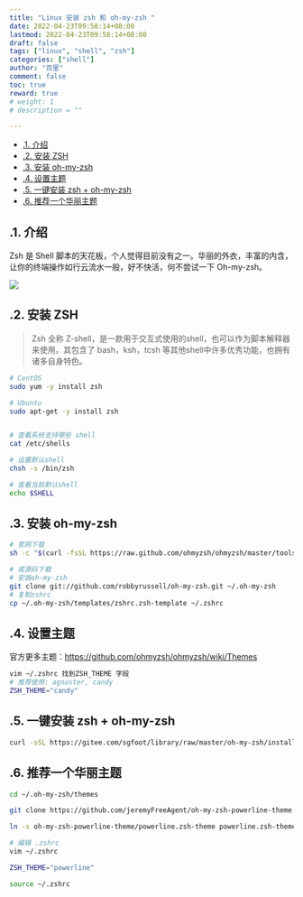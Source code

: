 ```yaml
---
title: "Linux 安装 zsh 和 oh-my-zsh "
date: 2022-04-23T09:58:14+08:00
lastmod: 2022-04-23T09:58:14+08:00
draft: false
tags: ["linux", "shell", "zsh"]
categories: ["shell"]
author: "百里"
comment: false
toc: true
reward: true
# weight: 1
# description = ""

---
```

<!-- TOC -->

- [.1. 介绍](#1-介绍)
- [.2. 安装 ZSH](#2-安装-zsh)
- [.3. 安装 oh-my-zsh](#3-安装-oh-my-zsh)
- [.4. 设置主题](#4-设置主题)
- [.5. 一键安装 zsh + oh-my-zsh](#5-一键安装-zsh--oh-my-zsh)
- [.6. 推荐一个华丽主题](#6-推荐一个华丽主题)

<!-- /TOC -->

## .1. 介绍

Zsh 是 Shell 脚本的天花板，个人觉得目前没有之一。华丽的外衣，丰富的内含，让你的终端操作如行云流水一般，好不快活，何不尝试一下 Oh-my-zsh。

![](https://raw.githubusercontent.com/jeremyFreeAgent/oh-my-zsh-powerline-theme/master/preview.png)


## .2. 安装 ZSH

> Zsh 全称 Z-shell，是一款用于交互式使用的shell，也可以作为脚本解释器来使用。其包含了 bash，ksh，tcsh 等其他shell中许多优秀功能，也拥有诸多自身特色。

```sh
# CentOS
sudo yum -y install zsh

# Ubuntu
sudo apt-get -y install zsh


# 查看系统支持哪些 shell
cat /etc/shells 

# 设置默认shell
chsh -s /bin/zsh

# 查看当前默认shell 
echo $SHELL

```

## .3. 安装 oh-my-zsh

```sh
# 官网下载
sh -c "$(curl -fsSL https://raw.github.com/ohmyzsh/ohmyzsh/master/tools/install.sh)"

# 或源码下载
# 安装oh-my-zsh
git clone git://github.com/robbyrussell/oh-my-zsh.git ~/.oh-my-zsh
# 复制zshrc
cp ~/.oh-my-zsh/templates/zshrc.zsh-template ~/.zshrc
```

## .4. 设置主题

官方更多主题：<https://github.com/ohmyzsh/ohmyzsh/wiki/Themes>

```sh
vim ~/.zshrc 找到ZSH_THEME 字段
# 推荐使用: agnoster, candy
ZSH_THEME="candy"
```

## .5. 一键安装 zsh + oh-my-zsh

```sh
curl -sSL https://gitee.com/sgfoot/library/raw/master/oh-my-zsh/install.sh |bash
```

## .6. 推荐一个华丽主题

```sh
cd ~/.oh-my-zsh/themes

git clone https://github.com/jeremyFreeAgent/oh-my-zsh-powerline-theme.git

ln -s oh-my-zsh-powerline-theme/powerline.zsh-theme powerline.zsh-theme

# 编辑 .zshrc
vim ~/.zshrc

ZSH_THEME="powerline"

source ~/.zshrc
```
